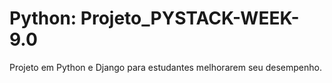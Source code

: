 # Python: Projeto_PYSTACK-WEEK-9.0
Projeto em Python e Django para estudantes melhorarem seu desempenho.
